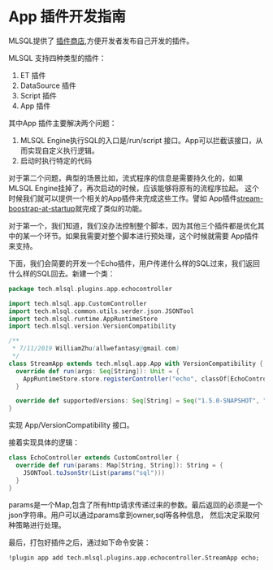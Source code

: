 # App 插件开发指南

MLSQL提供了 [插件商店](https://docs.mlsql.tech/zh/plugins/),方便开发者发布自己开发的插件。

MLSQL 支持四种类型的插件：

1. ET 插件
2. DataSource 插件
3. Script 插件
4. App 插件

其中App 插件主要解决两个问题：

1. MLSQL Engine执行SQL的入口是/run/script 接口。App可以拦截该接口，从而实现自定义执行逻辑。
2. 启动时执行特定的代码

对于第二个问题，典型的场景比如，流式程序的信息是需要持久化的，如果MLSQL Engine挂掉了，再次启动的时候，应该能够将原有的流程序拉起。
这个时候我们就可以提供一个相关的App插件来完成这些工作。譬如 App插件[stream-boostrap-at-startup](https://github.com/allwefantasy/mlsql-pluins/tree/master/stream-boostrap-at-startup)就完成了类似的功能。

对于第一个，我们知道，我们没办法控制整个脚本，因为其他三个插件都是优化其中的某一个环节。如果我需要对整个脚本进行预处理，这个时候就需要
App插件来支持。

下面，我们会简要的开发一个Echo插件，用户传递什么样的SQL过来，我们返回什么样的SQL回去。新建一个类：

```scala
package tech.mlsql.plugins.app.echocontroller

import tech.mlsql.app.CustomController
import tech.mlsql.common.utils.serder.json.JSONTool
import tech.mlsql.runtime.AppRuntimeStore
import tech.mlsql.version.VersionCompatibility

/**
 * 7/11/2019 WilliamZhu(allwefantasy@gmail.com)
 */
class StreamApp extends tech.mlsql.app.App with VersionCompatibility {
  override def run(args: Seq[String]): Unit = {
    AppRuntimeStore.store.registerController("echo", classOf[EchoController].getName)
  }

  override def supportedVersions: Seq[String] = Seq("1.5.0-SNAPSHOT", "1.5.0")
}
```
实现 App/VersionCompatibility 接口。

接着实现具体的逻辑：

```scala
class EchoController extends CustomController {
  override def run(params: Map[String, String]): String = {
    JSONTool.toJsonStr(List(params("sql")))
  }
}
```

params是一个Map,包含了所有http请求传递过来的参数。最后返回的必须是一个json字符串。用户可以通过params拿到owner,sql等各种信息，
然后决定采取何种策略进行处理。

最后，打包好插件之后，通过如下命令安装：

```
!plugin app add tech.mlsql.plugins.app.echocontroller.StreamApp echo;
```
